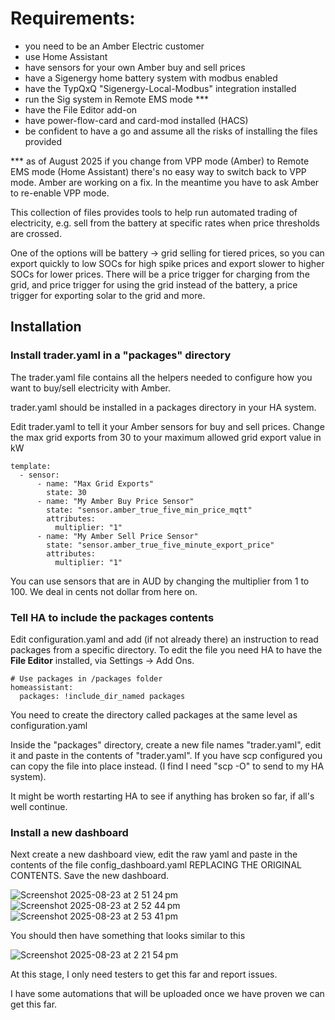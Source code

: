 # Requirements: 
- you need to be an Amber Electric customer
- use Home Assistant
- have sensors for your own Amber buy and sell prices
- have a Sigenergy home battery system with modbus enabled
- have the TypQxQ "Sigenergy-Local-Modbus" integration installed
- run the Sig system in Remote EMS mode ***
- have the File Editor add-on
- have power-flow-card and card-mod installed (HACS)
- be confident to have a go and assume all the risks of installing the files provided

*** as of August 2025 if you change from VPP mode (Amber) to Remote EMS mode (Home Assistant) there's no easy way to switch back to VPP mode. Amber are working on a fix. In the meantime you have to ask Amber to re-enable VPP mode.

This collection of files provides tools to help run automated trading of electricity, e.g. sell from the battery at specific rates when price thresholds are crossed.

One of the options will be battery -> grid selling for tiered prices, so you can export quickly to low SOCs for high spike prices and export slower to higher SOCs for lower prices. There will be a price trigger for charging from the grid, and price trigger for using the grid instead of the battery, a price trigger for exporting solar to the grid and more.

## Installation

### Install trader.yaml in a "packages" directory 

The trader.yaml file contains all the helpers needed to configure how you want to buy/sell electricity with Amber.

trader.yaml should be installed in a packages directory in your HA system.

Edit trader.yaml to tell it your Amber sensors for buy and sell prices.
Change the max grid exports from 30 to your maximum allowed grid export value in kW

```
template:
  - sensor:
      - name: "Max Grid Exports"
        state: 30
      - name: "My Amber Buy Price Sensor"
        state: "sensor.amber_true_five_min_price_mqtt"
        attributes:
          multiplier: "1"
      - name: "My Amber Sell Price Sensor"
        state: "sensor.amber_true_five_minute_export_price"  
        attributes:
          multiplier: "1"
```

You can use sensors that are in AUD by changing the multiplier from 1 to 100.
We deal in cents not dollar from here on.

### Tell HA to include the packages contents

Edit configuration.yaml and add (if not already there) an instruction to read packages from a specific directory.
To edit the file you need HA to have the **File Editor** installed, via Settings -> Add Ons.

```
# Use packages in /packages folder
homeassistant:
  packages: !include_dir_named packages
```

You need to create the directory called packages at the same level as configuration.yaml

Inside the "packages" directory, create a new file names "trader.yaml", edit it and paste in the contents of "trader.yaml".
If you have scp configured you can copy the file into place instead. (I find I need "scp -O" to send to my HA system).

It might be worth restarting HA to see if anything has broken so far, if all's well continue.

### Install a new dashboard

Next create a new dashboard view, edit the raw yaml and paste in the contents of the file config_dashboard.yaml REPLACING THE ORIGINAL CONTENTS.
Save the new dashboard.

![Screenshot 2025-08-23 at 2 51 24 pm](https://github.com/user-attachments/assets/2d797185-425e-4603-a261-b80f72c8d2b4)
![Screenshot 2025-08-23 at 2 52 44 pm](https://github.com/user-attachments/assets/b7cf41d4-b311-4b1c-8f9e-3b484e80c526)
![Screenshot 2025-08-23 at 2 53 41 pm](https://github.com/user-attachments/assets/adc874a9-a489-4ada-8888-277e42f32807)


You should then have something that looks similar to this

![Screenshot 2025-08-23 at 2 21 54 pm](https://github.com/user-attachments/assets/17e99af5-a259-4335-8d7e-b26d53b32cac)

At this stage, I only need testers to get this far and report issues.

I have some automations that will be uploaded once we have proven we can get this far.
